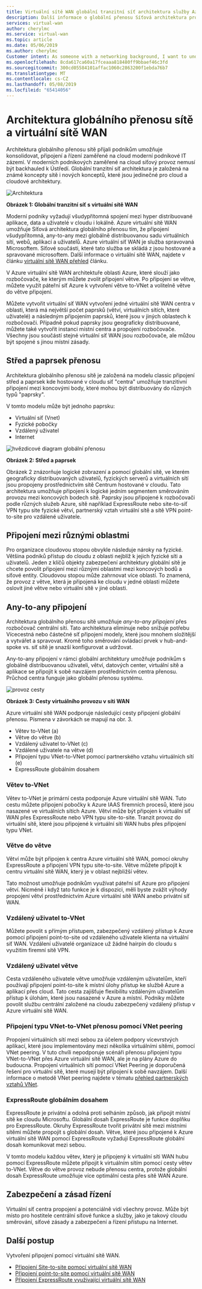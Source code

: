 ```yaml
---
title: Virtuální sítě WAN globální tranzitní síť architektura služby Azure | Dokumentace Microsoftu
description: Další informace o globální přenosu Síťová architektura pro virtuální sítě WAN
services: virtual-wan
author: cherylmc
ms.service: virtual-wan
ms.topic: article
ms.date: 05/06/2019
ms.author: cherylmc
Customer intent: As someone with a networking background, I want to understand global transit network architecture as it relates to Virtual WAN.
ms.openlocfilehash: 8cda617ca60a17fceaaa818480ff9bbaef46c3fd
ms.sourcegitcommit: 300cd05584101affac1060c2863200f1ebda76b7
ms.translationtype: MT
ms.contentlocale: cs-CZ
ms.lasthandoff: 05/08/2019
ms.locfileid: "65414056"
---
```

# <a name="global-transit-network-architecture-and-virtual-wan"></a>Architektura globálního přenosu sítě a virtuální sítě WAN

Architektura globálního přenosu sítě přijali podnikům umožňuje konsolidovat, připojení a řízení zaměřené na cloud moderní podnikové IT zázemí. V moderních podnikových zaměřené na cloud síťový provoz nemusí být backhauled k Ústředí. Globální tranzitní síť architektura je založená na známé koncepty sítě i nových konceptů, které jsou jedinečné pro cloud a cloudové architektury.

![Architektura](./media/virtual-wan-global-transit-network-architecture/architecture2.png)

**Obrázek 1: Globální tranzitní síť s virtuální sítě WAN**

Moderní podniky vyžadují všudypřítomná spojení mezi hyper distribuované aplikace, data a uživatelé v cloudu i lokálně. Azure virtuální sítě WAN umožňuje Síťová architektura globálního přenosu tím, že připojení všudypřítomná, any-to-any mezi globálně distribuovanou sadu virtuálních sítí, webů, aplikací a uživatelů. Azure virtuální síť WAN je služba spravovaná Microsoftem. Síťové součásti, které tato služba se skládá z jsou hostované a spravované microsoftem. Další informace o virtuální sítě WAN, najdete v článku [virtuální sítě WAN přehled](virtual-wan-about.md) článku.

V Azure virtuální sítě WAN architektuře oblasti Azure, které slouží jako rozbočovače, ke kterým můžete zvolit připojení větve. Po připojení se větve, můžete využít páteřní síť Azure k vytvoření větve to-VNet a volitelně větve do větve připojení.

Můžete vytvořit virtuální síť WAN vytvoření jedné virtuální sítě WAN centra v oblasti, která má největší počet paprsků (větví, virtuálních sítích, které uživatelé) a následným připojením paprsků, které jsou v jiných oblastech k rozbočovači. Případně pokud paprsky jsou geograficky distribuované, můžete také vytvořit instanci místní centra a propojení rozbočovače. Všechny jsou součástí stejné virtuální síť WAN jsou rozbočovače, ale můžou být spojené s jinou místní zásady.

## <a name="hub"></a>Střed a paprsek přenosu

Architektura globálního přenosu sítě je založená na modelu classic připojení střed a paprsek kde hostované v cloudu síť "centra" umožňuje tranzitivní připojení mezi koncovými body, které mohou být distribuovány do různých typů "paprsky".
  
V tomto modelu může být jednoho paprsku:

* Virtuální síť (Vnet)
* Fyzické pobočky
* Vzdálený uživatel
* Internet

![hvězdicové diagram globální přenosu](./media/virtual-wan-global-transit-network-architecture/architecture.png)

**Obrázek 2: Střed a paprsek**

Obrázek 2 znázorňuje logické zobrazení a pomocí globální sítě, ve kterém geograficky distribuovaných uživatelů, fyzických serverů a virtuálních sítí jsou propojeny prostřednictvím sítě Centrum hostované v cloudu. Tato architektura umožňuje připojení k logické jedním segmentem směrováním provozu mezi koncových bodech sítě. Paprsky jsou připojené k rozbočovači podle různých služeb Azure, sítě například ExpressRoute nebo site-to-síť VPN typu site fyzické větví, partnerský vztah virtuální sítě a sítě VPN point-to-site pro vzdálené uživatele.

## <a name="crossregion"></a>Připojení mezi různými oblastmi

Pro organizace cloudovou stopou obvykle následuje nároky na fyzické. Většina podniků přístup do cloudu z oblasti nejblíž k jejich fyzické síti a uživatelů. Jeden z klíčů objekty zabezpečení architektury globální sítě je chcete povolit připojení mezi různými oblastmi mezi koncových bodů a síťové entity. Cloudovou stopou může zahrnovat více oblastí. To znamená, že provoz z větve, která je připojená ke cloudu v jedné oblasti můžete oslovit jiné větve nebo virtuální sítě v jiné oblasti.

## <a name="any"></a>Any-to-any připojení

Architektura globálního přenosu sítě umožňuje *any-to-any připojení* přes rozbočovač centrální síti. Tato architektura eliminuje nebo snižuje potřebu Vícecestná nebo částečné síť připojení modely, které jsou mnohem složitější a vytvářet a spravovat. Kromě toho směrování ovládací prvek v hub-and-spoke vs. síť sítě je snazší konfigurovat a udržovat.

Any-to-any připojení v rámci globální architektury umožňuje podnikům s globálně distribuovanou uživateli, větví, datových center, virtuální sítě a aplikace se připojit k sobě navzájem prostřednictvím centra přenosu. Průchod centra funguje jako globální přenosu systému.

![provoz cesty](./media/virtual-wan-global-transit-network-architecture/trafficpath.png)

**Obrázek 3: Cesty virtuálního provozu v síti WAN**

Azure virtuální sítě WAN podporuje následující cesty připojení globální přenosu. Písmena v závorkách se mapují na obr. 3.

* Větev to-VNet (a)  
* Větve do větve (b)
* Vzdálený uživatel to-VNet (c)
* Vzdálené uživatele na větve (d)
* Připojení typu VNet-to-VNet pomocí partnerského vztahu virtuálních sítí (e)
* ExpressRoute globálním dosahem 

### <a name="branchvnet"></a>Větev to-VNet

Větev to-VNet je primární cesta podporuje Azure virtuální sítě WAN. Tuto cestu můžete připojení pobočky k Azure IAAS firemních procesů, které jsou nasazené ve virtuálních sítích Azure. Větví může být připojen k virtuální síť WAN přes ExpressRoute nebo VPN typu site-to-site. Tranzit provoz do virtuální sítě, které jsou připojené k virtuální síti WAN hubs přes připojení typu VNet.

### <a name="branchbranch"></a>Větve do větve

Větví může být připojen k centra Azure virtuální sítě WAN, pomocí okruhy ExpressRoute a připojení VPN typu site-to-site. Větve můžete připojit k centru virtuální sítě WAN, který je v oblast nejbližší větev.

Tato možnost umožňuje podnikům využívat páteřní síť Azure pro připojení větví. Nicméně i když tato funkce je k dispozici, měli byste zvážit výhody propojení větví prostřednictvím Azure virtuální sítě WAN anebo privátní síť WAN.

### <a name="usertovnet"></a>Vzdálený uživatel to-VNet

Můžete povolit s přímým přístupem, zabezpečený vzdálený přístup k Azure pomocí připojení point-to-site od vzdáleného uživatele klienta na virtuální síť WAN. Vzdálení uživatelé organizace už žádné hairpin do cloudu s využitím firemní sítě VPN.

### <a name="usertobranch"></a>Vzdálený uživatel větve

Cesta vzdáleného uživatele větve umožňuje vzdáleným uživatelům, kteří používají připojení point-to-site k místní úlohy přístup ke službě Azure a aplikací přes cloud. Tato cesta zajišťuje flexibilitu vzdáleným uživatelům přístup k úlohám, které jsou nasazené v Azure a místní. Podniky můžete povolit službu centrální založené na cloudu zabezpečený vzdálený přístup v Azure virtuální sítě WAN.

### <a name="vnetvnet"></a>Připojení typu VNet-to-VNet přenosu pomocí VNet peering

Propojení virtuálních sítí mezi sebou za účelem podpory vícevrstvých aplikací, které jsou implementovány mezi několika virtuálními sítěmi, pomocí VNet peering. V tuto chvíli nepodporuje scénáři přenosu připojení typu VNet-to-VNet přes Azure virtuální sítě WAN, ale je na plány Azure do budoucna. Propojení virtuálních sítí pomocí VNet Peering je doporučená řešení pro virtuální sítě, které musejí být připojení k sobě navzájem. Další informace o metodě VNet peering najdete v tématu [přehled partnerských vztahů VNet](../virtual-network/virtual-network-peering-overview.md).

### <a name="globalreach"></a>ExpressRoute globálním dosahem

ExpressRoute je privátní a odolná proti selháním způsob, jak připojit místní sítě ke cloudu Microsoftu. Globální dosah ExpressRoute je funkce doplňku pro ExpressRoute. Okruhy ExpressRoute tvořit privátní sítě mezi místními sítěmi můžete propojit s globální dosah. Větve, které jsou připojené k Azure virtuální sítě WAN pomocí ExpressRoute vyžadují ExpressRoute globální dosah komunikovat mezi sebou.

V tomto modelu každou větev, který je připojený k virtuální síti WAN hubu pomocí ExpressRoute můžete připojit k virtuálním sítím pomocí cesty větev to-VNet. Větve do větve provoz nebude přenosu centra, protože globální dosah ExpressRoute umožňuje více optimální cesta přes sítě WAN Azure.

## <a name="security"></a>Zabezpečení a zásad řízení

Virtuální síť centra propojení a potenciálně vidí všechny provoz. Může být místo pro hostitele centrální síťové funkce a služby, jako je takový cloudu směrování, síťové zásady a zabezpečení a řízení přístupu na Internet.

## <a name="next-steps"></a>Další postup

Vytvoření připojení pomocí virtuální sítě WAN.

* [Připojení Site-to-site pomocí virtuální sítě WAN](virtual-wan-site-to-site-portal.md)
* [Připojení point-to-site pomocí virtuální sítě WAN](virtual-wan-point-to-site-portal.md)
* [Připojení ExpressRoute využívající virtuální sítě WAN](virtual-wan-expressroute-portal.md)

